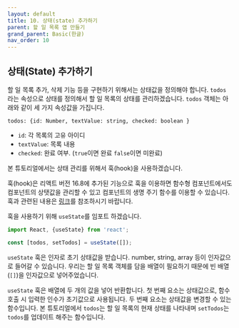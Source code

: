 ```yaml
---
layout: default
title: 10. 상태(state) 추가하기
parent: 할 일 목록 앱 만들기
grand_parent: Basic(한글)
nav_order: 10
---
```


## 상태(State) 추가하기

할 일 목록 추가, 삭제 기능 등을 구현하기 위해서는 상태값을 정의해야 합니다. `todos` 라는 속성으로 상태를 정의해서 할 일 목록의 상태를 관리하겠습니다. `todos` 객체는 아래와 같이 세 가지 속성값을 가집니다.

```
todos: {id: Number, textValue: string, checked: boolean }
```

- `id`: 각 목록의 고유 아이디
- `textValue`: 목록 내용
- `checked`: 완료 여부. (`true`이면 완료 `false`이면 미완료)

본 튜토리얼에서는 상태 관리를 위해서 훅(hook)을 사용하겠습니다.

훅(hook)은 리액트 버전 16.8에 추가된 기능으로 훅을 이용하면 함수형 컴포넌트에서도 컴포넌트의 상탯값을 관리할 수 있고 컴포넌트의 생명 주기 함수를 이용할 수 있습니다. 훅과 관련된 내용은 [링크](https://reactjs.org/docs/hooks-intro.html)를 참조하시기 바랍니다.

훅을 사용하기 위해 `useState`를 임포트 하겠습니다.

```js
import React, {useState} from 'react';

const [todos, setTodos] = useState([]);
```

`useState` 훅은 인자로 초기 상태값을 받습니다. number, string, array 등이 인자값으로 들어갈 수 있습니다. 우리는 할 일 목록 객체를 담을 배열이 필요하기 때문에 빈 배열(`[]`)을 인자값으로 넣어주었습니다.

`useState` 훅은 배열에 두 개의 값을 넣어 반환합니다. 첫 번째 요소는 상태값으로, 함수 호출 시 입력한 인수가 초기값으로 사용됩니다. 두 번째 요소는 상태값을 변경할 수 있는 함수입니다. 본 튜토리얼에서 `todos`는 할 일 목록의 현재 상태를 나타내며 `setTodos`는 `todos`를 업데이트 해주는 함수입니다.
